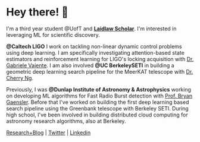 # Hey there! 👋

I'm a third year student @UofT and **[Laidlaw Scholar](https://laidlawscholars.network/users/peter-ma)**. I'm interested in leveraging ML for scientific discovery. 

**@Caltech LIGO** I work on tackling non-linear dynamic control problems using deep learning. I am specifically investigating attention-based state estimators and reinforcement learning for LIGO's locking acquisition with [Dr. Gabriele Vajente](https://www.linkedin.com/in/gabriele-vajente). I am also involved **@UC BerkeleySETI** in building a geometric deep learning search pipeline for the MeerKAT telescope with [Dr. Cherry Ng](https://www.dunlap.utoronto.ca/dunlap-people/dr-cherry-ng/).

Previously, I was **@Dunlap Institute of Astronomy & Astrophysics** working on developing ML algorithms for Fast Radio Burst detection with [Prof. Bryan Gaensler](https://www.dunlap.utoronto.ca/dunlap-people/prof-bryan-gaensler-2/). Before that I've worked on building the first deep learning based search pipeline using the Greenbank telescope with Berkeley SETI. During high school, I've been involved in building distributed cloud computing for astronomy research algorithms, also at Berkeley. 

[Research+Blog](https://peterma.ca/) | [Twitter](https://twitter.com/peterma02) | [Linkedin](https://www.linkedin.com/in/peter-ma-37a917162/)  

